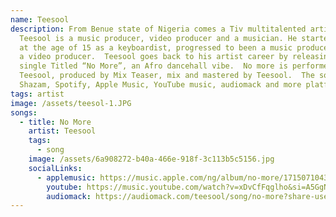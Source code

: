 ```yaml
---
name: Teesool
description: From Benue state of Nigeria comes a Tiv multitalented artist.
  Teesool is a music producer, video producer and a musician. He started music
  at the age of 15 as a keyboardist, progressed to been a music producer and to
  a video producer.  Teesool goes back to his artist career by releasing a new
  single Titled “No More”, an Afro dancehall vibe.  No more is performed by
  Teesool, produced by Mix Teaser, mix and mastered by Teesool.  The song is on
  Shazam, Spotify, Apple Music, YouTube music, audiomack and more platforms.
tags: artist
image: /assets/teesol-1.JPG
songs:
  - title: No More
    artist: Teesool
    tags:
      - song
    image: /assets/6a908272-b40a-466e-918f-3c113b5c5156.jpg
    socialLinks:
      - applemusic: https://music.apple.com/ng/album/no-more/1715071043?i=1715071044
        youtube: https://music.youtube.com/watch?v=xDvCfFqglho&si=A5GgNpGWLCmJaM5c
        audiomack: https://audiomack.com/teesool/song/no-more?share-user-id=39551559
---
```

